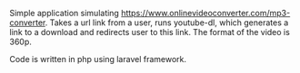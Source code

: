 Simple application simulating https://www.onlinevideoconverter.com/mp3-converter. 
Takes a url link from a user, runs youtube-dl, which generates a link to a download and redirects user to this link. The format of the video is 360p. 

Code is written in php using laravel framework. 
